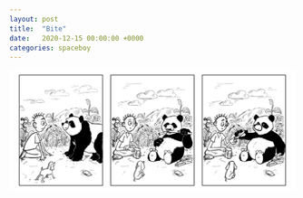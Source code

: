 ```yaml
---
layout: post
title:  "Bite"
date:   2020-12-15 00:00:00 +0000
categories: spaceboy
---
```


[![Bite](spaceboy/31%20-%20bite.png)](spaceboy/31%20-%20bite.png)

